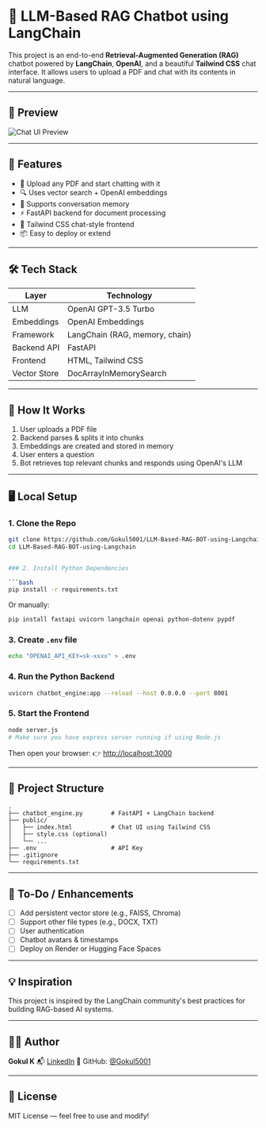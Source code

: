 # 🤖 LLM-Based RAG Chatbot using LangChain

This project is an end-to-end **Retrieval-Augmented Generation (RAG)** chatbot powered by **LangChain**, **OpenAI**, and a beautiful **Tailwind CSS** chat interface. It allows users to upload a PDF and chat with its contents in natural language.

---

## 📸 Preview

![Chat UI Preview](preview.png) <!-- Replace with your screenshot file if available -->

---

## 🚀 Features

- 📄 Upload any PDF and start chatting with it
- 🔍 Uses vector search + OpenAI embeddings
- 🧠 Supports conversation memory
- ⚡ FastAPI backend for document processing
- 💬 Tailwind CSS chat-style frontend
- 📦 Easy to deploy or extend

---

## 🛠️ Tech Stack

| Layer        | Technology                     |
|--------------|--------------------------------|
| LLM          | OpenAI GPT-3.5 Turbo           |
| Embeddings   | OpenAI Embeddings              |
| Framework    | LangChain (RAG, memory, chain) |
| Backend API  | FastAPI                        |
| Frontend     | HTML, Tailwind CSS             |
| Vector Store | DocArrayInMemorySearch         |

---

## 🧪 How It Works

1. User uploads a PDF file
2. Backend parses & splits it into chunks
3. Embeddings are created and stored in memory
4. User enters a question
5. Bot retrieves top relevant chunks and responds using OpenAI's LLM

---

## 🖥️ Local Setup

### 1. Clone the Repo

```bash
git clone https://github.com/Gokul5001/LLM-Based-RAG-BOT-using-Langchain.git
cd LLM-Based-RAG-BOT-using-Langchain


### 2. Install Python Dependencies

```bash
pip install -r requirements.txt
```

Or manually:

```bash
pip install fastapi uvicorn langchain openai python-dotenv pypdf
```

### 3. Create `.env` file

```bash
echo "OPENAI_API_KEY=sk-xxxx" > .env
```

### 4. Run the Python Backend

```bash
uvicorn chatbot_engine:app --reload --host 0.0.0.0 --port 8001
```

### 5. Start the Frontend

```bash
node server.js
# Make sure you have express server running if using Node.js
```

Then open your browser:
👉 [http://localhost:3000](http://localhost:3000)

---

## 📁 Project Structure

```
.
├── chatbot_engine.py        # FastAPI + LangChain backend
├── public/
│   ├── index.html           # Chat UI using Tailwind CSS
│   ├── style.css (optional)
│   └── ...
├── .env                     # API Key
├── .gitignore
└── requirements.txt
```

---

## 📌 To-Do / Enhancements

* [ ] Add persistent vector store (e.g., FAISS, Chroma)
* [ ] Support other file types (e.g., DOCX, TXT)
* [ ] User authentication
* [ ] Chatbot avatars & timestamps
* [ ] Deploy on Render or Hugging Face Spaces

---

## 💡 Inspiration

This project is inspired by the LangChain community's best practices for building RAG-based AI systems.

---

## 👨‍💻 Author

**Gokul K**
📬 [LinkedIn](https://www.linkedin.com/in/gokul5001)
📁 GitHub: [@Gokul5001](https://github.com/Gokul5001)

---

## 🪪 License

MIT License — feel free to use and modify!

```
